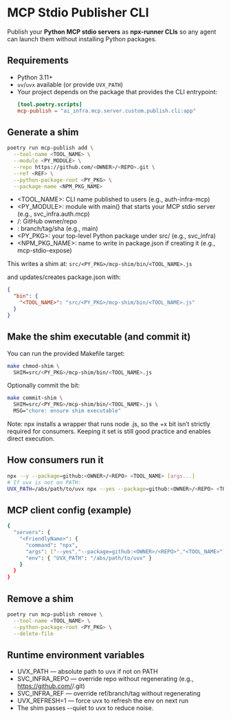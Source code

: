 # MCP Stdio Publisher CLI

Publish your **Python MCP stdio servers** as **npx-runner CLIs** so any agent can launch them without installing Python packages.

## Requirements

- Python 3.11+
- `uv`/`uvx` available (or provide `UVX_PATH`)
- Your project depends on the package that provides the CLI entrypoint:
  ```toml
  [tool.poetry.scripts]
  mcp-publish = "ai_infra.mcp.server.custom.publish.cli:app"
  
## Generate a shim

```bash
poetry run mcp-publish add \
  --tool-name <TOOL_NAME> \
  --module <PY_MODULE> \
  --repo https://github.com/<OWNER>/<REPO>.git \
  --ref <REF> \
  --python-package-root <PY_PKG> \
  --package-name <NPM_PKG_NAME>
```

* <TOOL_NAME>: CLI name published to users (e.g., auth-infra-mcp)
* <PY_MODULE>: module with main() that starts your MCP stdio server (e.g., svc_infra.auth.mcp)
* <OWNER>/<REPO>: GitHub owner/repo
* <REF>: branch/tag/sha (e.g., main)
* <PY_PKG>: your top-level Python package under src/ (e.g., svc_infra)
* <NPM_PKG_NAME>: name to write in package.json if creating it (e.g., mcp-stdio-expose)

This writes a shim at:
`src/<PY_PKG>/mcp-shim/bin/<TOOL_NAME>.js`

and updates/creates package.json with:
```json
{
  "bin": {
    "<TOOL_NAME>": "src/<PY_PKG>/mcp-shim/bin/<TOOL_NAME>.js"
  }
}
```

## Make the shim executable (and commit it)

You can run the provided Makefile target:
```bash
make chmod-shim \
  SHIM=src/<PY_PKG>/mcp-shim/bin/<TOOL_NAME>.js
```

Optionally commit the bit:
```bash
make commit-shim \
  SHIM=src/<PY_PKG>/mcp-shim/bin/<TOOL_NAME>.js \
  MSG="chore: ensure shim executable"
```

Note: npx installs a wrapper that runs node <file>.js, so the +x bit isn’t strictly required for consumers. Keeping it set is still good practice and enables direct execution.

## How consumers run it

```bash
npx --y --package=github:<OWNER>/<REPO> <TOOL_NAME> [args...]
# If uvx is not on PATH:
UVX_PATH=/abs/path/to/uvx npx --yes --package=github:<OWNER>/<REPO> <TOOL_NAME>
```

## MCP client config (example)

```bash
{
  "servers": {
    "<FriendlyName>": {
      "command": "npx",
      "args": ["--yes","--package=github:<OWNER>/<REPO>","<TOOL_NAME>"],
      "env": { "UVX_PATH": "/abs/path/to/uvx" }
    }
  }
}
```

## Remove a shim

```bash
poetry run mcp-publish remove \
  --tool-name <TOOL_NAME> \
  --python-package-root <PY_PKG> \
  --delete-file
```

## Runtime environment variables

* UVX_PATH — absolute path to uvx if not on PATH
* SVC_INFRA_REPO — override repo without regenerating (e.g., https://github.com/<OWNER>/<REPO>.git)
* SVC_INFRA_REF — override ref/branch/tag without regenerating
* UVX_REFRESH=1 — force uvx to refresh the env on next run
* The shim passes --quiet to uvx to reduce noise.